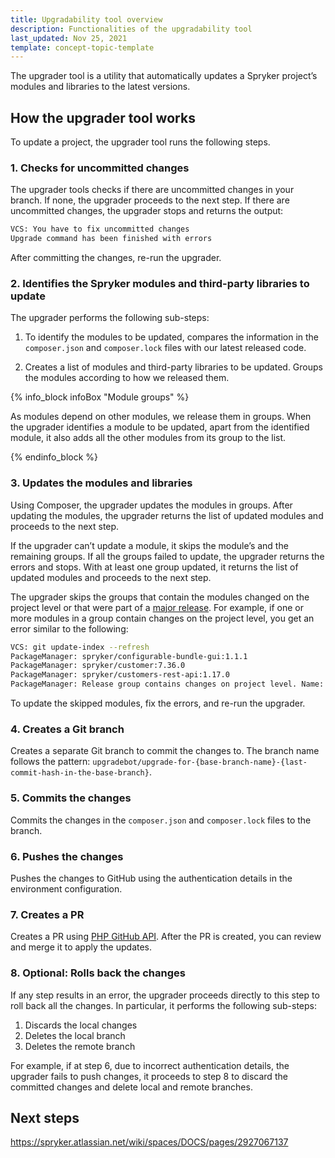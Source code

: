 ```yaml
---
title: Upgradability tool overview
description: Functionalities of the upgradability tool
last_updated: Nov 25, 2021
template: concept-topic-template
---
```




The upgrader tool is a utility that automatically updates a Spryker project’s modules and libraries to the latest versions.



## How the upgrader tool works

To update a project, the upgrader tool runs the following steps.

### 1. Checks for uncommitted changes

The upgrader tools checks if there are uncommitted changes in your branch. If none, the upgrader proceeds to the next step. If there are uncommitted changes, the upgrader stops and returns the output:

```bash
VCS: You have to fix uncommitted changes
Upgrade command has been finished with errors
```

After committing the changes, re-run the upgrader.

### 2. Identifies the Spryker modules and third-party libraries to update

The upgrader performs the following sub-steps:

1. To identify the modules to be updated, compares the information in the `composer.json` and `composer.lock` files with our latest released code.

2. Creates a list of modules and third-party libraries to be updated. Groups the modules according to how we released them.

{% info_block infoBox "Module groups" %}

As modules depend on other modules, we release them in groups. When the upgrader identifies a module to be updated, apart from the identified module, it also adds all the other modules from its group to the list.

{% endinfo_block %}



### 3. Updates the modules and libraries

Using Composer, the upgrader updates the modules in groups. After updating the modules, the upgrader returns the list of updated modules and proceeds to the next step.

If the upgrader can’t update a module, it skips the module’s and the remaining groups. If all the groups failed to update, the upgrader returns the errors and stops. With at least one group updated, it returns the list of updated modules and proceeds to the next step.

The upgrader skips the groups that contain the modules changed on the project level or that were part of a [major release](https://documentation.spryker.com/docs/major-minor-patch-release#what-is-a--major-release--). For example, if one or more modules in a group contain changes on the project level, you get an error similar to the following:

```bash
VCS: git update-index --refresh
PackageManager: spryker/configurable-bundle-gui:1.1.1
PackageManager: spryker/customer:7.36.0
PackageManager: spryker/customers-rest-api:1.17.0
PackageManager: Release group contains changes on project level. Name: SUPESC-163 Shopping List Page Optimisation [Remove unused requests]
```

To update the skipped modules, fix the errors, and re-run the upgrader.

### 4. Creates a Git branch

Creates a separate Git branch to commit the changes to. The branch name follows the pattern: `upgradebot/upgrade-for-{base-branch-name}-{last-commit-hash-in-the-base-branch}`.

### 5. Commits the changes

Commits the changes in the `composer.json` and `composer.lock` files to the branch.

### 6. Pushes the changes

Pushes the changes to GitHub using the authentication details in the environment configuration.

### 7. Creates a PR

Creates a PR using [PHP GitHub API](https://github.com/KnpLabs/php-github-api). After the PR is created, you can review and merge it to apply the updates.

### 8. Optional: Rolls back the changes

If any step results in an error, the upgrader proceeds directly to this step to roll back all the changes. In particular, it performs the following sub-steps:

1. Discards the local changes
2. Deletes the local branch
3. Deletes the remote branch


For example, if at step 6, due to incorrect authentication details, the upgrader fails to push changes, it proceeds to step 8 to discard the committed changes and delete local and remote branches.



## Next steps

https://spryker.atlassian.net/wiki/spaces/DOCS/pages/2927067137
